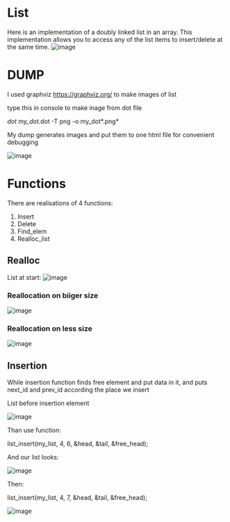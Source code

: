 # List
Here is an implementation of a doubly linked list in an array. This implementation allows you to access any of the list items to insert/delete at the same time.
![image](https://github.com/CiberMonah/List/assets/142305833/ba35c3fd-2539-4aaf-8cbf-f70e798d76bc)

# DUMP

I used graphviz  https://graphviz.org/ to make images of list

type this in console to make inage from dot file

*dot my_dot*.dot -T png -o my_dot*.png*

My dump generates images and put them to one html file for convenient debugging

![image](https://github.com/CiberMonah/List/assets/142305833/1a62a9c6-d0fe-4890-ae35-59cef0526dee)

# Functions

There are realisations of 4 functions:
1. Insert
2. Delete
3. Find_elem
4. Realloc_list

## Realloc
List at start:
![image](https://github.com/CiberMonah/List/assets/142305833/eb95f45c-5bb6-43c3-9adf-4385b3a4beee)
### Reallocation on biiger size
![image](https://github.com/CiberMonah/List/assets/142305833/c72d4fb1-5e75-46de-97b5-98f627ba87c9)
### Reallocation on less size
![image](https://github.com/CiberMonah/List/assets/142305833/a6b1f26c-9434-4189-ba0d-c602d1c1192c)

## Insertion
While insertion function finds free element and put data in it, and puts next_id and prev_id according the place we insert

List before insertion element

![image](https://github.com/CiberMonah/List/assets/142305833/4f6927c8-af43-440a-8d36-1a3be8b82e1c)

Than use function:

list_insert(my_list, 4, 6, &head, &tail, &free_head);

And our list looks:

![image](https://github.com/CiberMonah/List/assets/142305833/266288ea-46eb-440d-9f83-e74ed3520c98)

Then:

list_insert(my_list, 4, 7, &head, &tail, &free_head);

![image](https://github.com/CiberMonah/List/assets/142305833/56ba7783-385a-41f3-9a35-15caafc71183)
